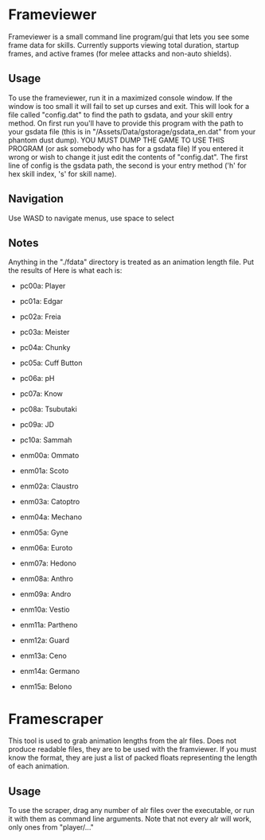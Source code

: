 Frameviewer
==========

Frameviewer is a small command line program/gui that lets you see some frame 
data for skills. Currently supports viewing total duration, startup frames, 
and active frames (for melee attacks and non-auto shields).

Usage
----------

To use the frameviewer, run it in a maximized console window. If the window is 
too small it will fail to set up curses and exit. This will look for a file called 
"config.dat" to find the path to gsdata, and your skill entry method. On first run 
you'll have to provide this program with the path to your gsdata file 
(this is in "/Assets/Data/gstorage/gsdata_en.dat" from your phantom dust dump).
    YOU MUST DUMP THE GAME TO USE THIS PROGRAM
    (or ask somebody who has for a gsdata file)
If you entered it wrong or wish to change it just edit the contents of "config.dat". 
The first line of config is the gsdata path, the second is your entry method ('h' for
hex skill index, 's' for skill name).

Navigation
-----------

Use WASD to navigate menus, use space to select

Notes
----------

Anything in the "./fdata" directory is treated as an animation length file. Put the results of 
Here is what each is:

* pc00a: Player
* pc01a: Edgar
* pc02a: Freia
* pc03a: Meister
* pc04a: Chunky
* pc05a: Cuff Button
* pc06a: pH
* pc07a: Know
* pc08a: Tsubutaki
* pc09a: JD
* pc10a: Sammah

* enm00a: Ommato
* enm01a: Scoto
* enm02a: Claustro
* enm03a: Catoptro
* enm04a: Mechano
* enm05a: Gyne
* enm06a: Euroto
* enm07a: Hedono
* enm08a: Anthro
* enm09a: Andro
* enm10a: Vestio
* enm11a: Partheno
* enm12a: Guard
* enm13a: Ceno
* enm14a: Germano
* enm15a: Belono

Framescraper
=============

This tool is used to grab animation lengths from the alr files. Does not produce
readable files, they are to be used with the framviewer. If you must know the format,
they are just a list of packed floats representing the length of each animation.

Usage
-------------

To use the scraper, drag any number of alr files over the executable, or run it with 
them as command line arguments. Note that not every alr will work, only ones from "player/..."
